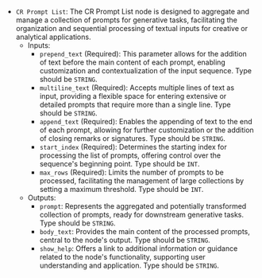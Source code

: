 - `CR Prompt List`: The CR Prompt List node is designed to aggregate and manage a collection of prompts for generative tasks, facilitating the organization and sequential processing of textual inputs for creative or analytical applications.
    - Inputs:
        - `prepend_text` (Required): This parameter allows for the addition of text before the main content of each prompt, enabling customization and contextualization of the input sequence. Type should be `STRING`.
        - `multiline_text` (Required): Accepts multiple lines of text as input, providing a flexible space for entering extensive or detailed prompts that require more than a single line. Type should be `STRING`.
        - `append_text` (Required): Enables the appending of text to the end of each prompt, allowing for further customization or the addition of closing remarks or signatures. Type should be `STRING`.
        - `start_index` (Required): Determines the starting index for processing the list of prompts, offering control over the sequence's beginning point. Type should be `INT`.
        - `max_rows` (Required): Limits the number of prompts to be processed, facilitating the management of large collections by setting a maximum threshold. Type should be `INT`.
    - Outputs:
        - `prompt`: Represents the aggregated and potentially transformed collection of prompts, ready for downstream generative tasks. Type should be `STRING`.
        - `body_text`: Provides the main content of the processed prompts, central to the node's output. Type should be `STRING`.
        - `show_help`: Offers a link to additional information or guidance related to the node's functionality, supporting user understanding and application. Type should be `STRING`.
